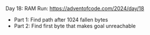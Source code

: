 Day 18: RAM Run: https://adventofcode.com/2024/day/18

- Part 1: Find path after 1024 fallen bytes
- Part 2: Find first byte that makes goal unreachable